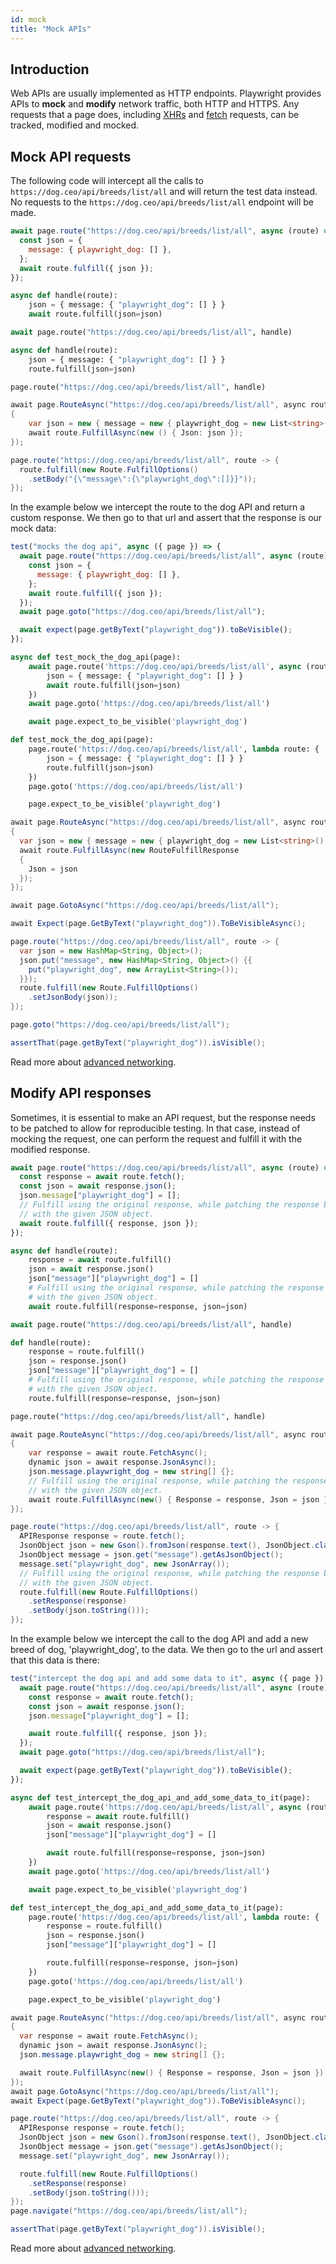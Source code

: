 ```yaml
---
id: mock
title: "Mock APIs"
---
```


## Introduction

Web APIs are usually implemented as HTTP endpoints. Playwright provides APIs to **mock** and **modify** network traffic, both HTTP and HTTPS. Any requests that a page does, including [XHRs](https://developer.mozilla.org/en-US/docs/Web/API/XMLHttpRequest) and
[fetch](https://developer.mozilla.org/en-US/docs/Web/API/Fetch_API) requests, can be tracked, modified and mocked.

## Mock API requests

The following code will intercept all the calls to `https://dog.ceo/api/breeds/list/all` and will return
the test data instead. No requests to the `https://dog.ceo/api/breeds/list/all` endpoint will be made.

```js
await page.route("https://dog.ceo/api/breeds/list/all", async (route) => {
  const json = {
    message: { playwright_dog: [] },
  };
  await route.fulfill({ json });
});
```

```python async
async def handle(route):
    json = { message: { "playwright_dog": [] } }
    await route.fulfill(json=json)

await page.route("https://dog.ceo/api/breeds/list/all", handle)
```

```python sync
async def handle(route):
    json = { message: { "playwright_dog": [] } }
    route.fulfill(json=json)

page.route("https://dog.ceo/api/breeds/list/all", handle)
```

```csharp
await page.RouteAsync("https://dog.ceo/api/breeds/list/all", async route =>
{
    var json = new { message = new { playwright_dog = new List<string>() } };
    await route.FulfillAsync(new () { Json: json });
});
```

```java
page.route("https://dog.ceo/api/breeds/list/all", route -> {
  route.fulfill(new Route.FulfillOptions()
    .setBody("{\"message\":{\"playwright_dog\":[]}}"));
});
```

In the example below we intercept the route to the dog API and return a custom response. We then go to that url and assert that the response is our mock data:

```js
test("mocks the dog api", async ({ page }) => {
  await page.route("https://dog.ceo/api/breeds/list/all", async (route) => {
    const json = {
      message: { playwright_dog: [] },
    };
    await route.fulfill({ json });
  });
  await page.goto("https://dog.ceo/api/breeds/list/all");

  await expect(page.getByText("playwright_dog")).toBeVisible();
});
```

```python async
async def test_mock_the_dog_api(page):
    await page.route('https://dog.ceo/api/breeds/list/all', async (route) => {
        json = { message: { "playwright_dog": [] } }
        await route.fulfill(json=json)
    })
    await page.goto('https://dog.ceo/api/breeds/list/all')

    await page.expect_to_be_visible('playwright_dog')
```

```python sync
def test_mock_the_dog_api(page):
    page.route('https://dog.ceo/api/breeds/list/all', lambda route: {
        json = { message: { "playwright_dog": [] } }
        route.fulfill(json=json)
    })
    page.goto('https://dog.ceo/api/breeds/list/all')

    page.expect_to_be_visible('playwright_dog')
```

```csharp
await page.RouteAsync("https://dog.ceo/api/breeds/list/all", async route =>
{
  var json = new { message = new { playwright_dog = new List<string>() } };
  await route.FulfillAsync(new RouteFulfillResponse
  {
    Json = json
  });
});

await page.GotoAsync("https://dog.ceo/api/breeds/list/all");

await Expect(page.GetByText("playwright_dog")).ToBeVisibleAsync();
```

```java
page.route("https://dog.ceo/api/breeds/list/all", route -> {
  var json = new HashMap<String, Object>();
  json.put("message", new HashMap<String, Object>() {{
    put("playwright_dog", new ArrayList<String>());
  }});
  route.fulfill(new Route.FulfillOptions()
    .setJsonBody(json));
});

page.goto("https://dog.ceo/api/breeds/list/all");

assertThat(page.getByText("playwright_dog")).isVisible();
```

Read more about [advanced networking](./network.md).

## Modify API responses

Sometimes, it is essential to make an API request, but the response needs to be patched to
allow for reproducible testing. In that case, instead of mocking the request, one
can perform the request and fulfill it with the modified response.

```js
await page.route("https://dog.ceo/api/breeds/list/all", async (route) => {
  const response = await route.fetch();
  const json = await response.json();
  json.message["playwright_dog"] = [];
  // Fulfill using the original response, while patching the response body
  // with the given JSON object.
  await route.fulfill({ response, json });
});
```

```python async
async def handle(route):
    response = await route.fulfill()
    json = await response.json()
    json["message"]["playwright_dog"] = []
    # Fulfill using the original response, while patching the response body
    # with the given JSON object.
    await route.fulfill(response=response, json=json)

await page.route("https://dog.ceo/api/breeds/list/all", handle)
```

```python sync
def handle(route):
    response = route.fulfill()
    json = response.json()
    json["message"]["playwright_dog"] = []
    # Fulfill using the original response, while patching the response body
    # with the given JSON object.
    route.fulfill(response=response, json=json)

page.route("https://dog.ceo/api/breeds/list/all", handle)
```

```csharp
await page.RouteAsync("https://dog.ceo/api/breeds/list/all", async route =>
{
    var response = await route.FetchAsync();
    dynamic json = await response.JsonAsync();
    json.message.playwright_dog = new string[] {};
    // Fulfill using the original response, while patching the response body
    // with the given JSON object.
    await route.FulfillAsync(new() { Response = response, Json = json });
});
```

```java
page.route("https://dog.ceo/api/breeds/list/all", route -> {
  APIResponse response = route.fetch();
  JsonObject json = new Gson().fromJson(response.text(), JsonObject.class);
  JsonObject message = json.get("message").getAsJsonObject();
  message.set("playwright_dog", new JsonArray());
  // Fulfill using the original response, while patching the response body
  // with the given JSON object.
  route.fulfill(new Route.FulfillOptions()
    .setResponse(response)
    .setBody(json.toString()));
});
```

In the example below we intercept the call to the dog API and add a new breed of dog, 'playwright_dog', to the data. We then go to the url and assert that this data is there:

```js
test("intercept the dog api and add some data to it", async ({ page }) => {
  await page.route("https://dog.ceo/api/breeds/list/all", async (route) => {
    const response = await route.fetch();
    const json = await response.json();
    json.message["playwright_dog"] = [];

    await route.fulfill({ response, json });
  });
  await page.goto("https://dog.ceo/api/breeds/list/all");

  await expect(page.getByText("playwright_dog")).toBeVisible();
});
```

```python async
async def test_intercept_the_dog_api_and_add_some_data_to_it(page):
    await page.route('https://dog.ceo/api/breeds/list/all', async (route) => {
        response = await route.fulfill()
        json = await response.json()
        json["message"]["playwright_dog"] = []

        await route.fulfill(response=response, json=json)
    })
    await page.goto('https://dog.ceo/api/breeds/list/all')

    await page.expect_to_be_visible('playwright_dog')
```

```python sync
def test_intercept_the_dog_api_and_add_some_data_to_it(page):
    page.route('https://dog.ceo/api/breeds/list/all', lambda route: {
        response = route.fulfill()
        json = response.json()
        json["message"]["playwright_dog"] = []

        route.fulfill(response=response, json=json)
    })
    page.goto('https://dog.ceo/api/breeds/list/all')

    page.expect_to_be_visible('playwright_dog')
```

```csharp
await page.RouteAsync("https://dog.ceo/api/breeds/list/all", async route =>
{
  var response = await route.FetchAsync();
  dynamic json = await response.JsonAsync();
  json.message.playwright_dog = new string[] {};

  await route.FulfillAsync(new() { Response = response, Json = json });
});
await page.GotoAsync("https://dog.ceo/api/breeds/list/all");
await Expect(page.GetByText("playwright_dog")).ToBeVisibleAsync();
```

```java
page.route("https://dog.ceo/api/breeds/list/all", route -> {
  APIResponse response = route.fetch();
  JsonObject json = new Gson().fromJson(response.text(), JsonObject.class);
  JsonObject message = json.get("message").getAsJsonObject();
  message.set("playwright_dog", new JsonArray());

  route.fulfill(new Route.FulfillOptions()
    .setResponse(response)
    .setBody(json.toString()));
});
page.navigate("https://dog.ceo/api/breeds/list/all");

assertThat(page.getByText("playwright_dog")).isVisible();
```

Read more about [advanced networking](./network.md).
